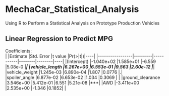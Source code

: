 # MechaCar_Statistical_Analysis
Using R to Perform a Statistical Analysis on Prototype Production Vehicles


## Linear Regression to Predict MPG


Coefficients:</br>
|                 |Estimate |Std. Error |t value |Pr(>|t|)|----|
|-----------------|---------|-----------|--------|--------|----|
|(Intercept)      |-1.040e+02  |1.585e+01  |-6.559 |5.08e-0 |***|
|vehicle_length    |6.267e+00  |6.553e-01   |9.563 |2.60e-12 |***|
|vehicle_weight    |1.245e-03  |6.890e-04   |1.807   |0.0776 |.|  
|spoiler_angle     |6.877e-02  |6.653e-02   |1.034   |0.3069 |   |
|ground_clearance  |3.546e+00  |5.412e-01   |6.551 |5.21e-08 |***|
|AWD              |-3.411e+00  |2.535e+00  |-1.346   |0.1852|    |

